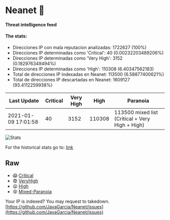 # Neanet :hocho:
#### Threat intelligence feed
#### The stats:

- Direcciones IP con mala reputacion analizadas: 1722627 (100%)
- Direcciones IP determinadas como 'Critical':  40 (0.00232203489206%)
- Direcciones IP determinadas como 'Very High':  3152 (0.182976349494%)
- Direcciones IP determinadas como 'High':  110308 (6.40347562183)
- Total de direcciones IP indexadas en Neanet:  113500 (6.58877400621%)
- Total de direcciones IP descartadas en Neanet:  1609127 (93.4112259938%)

| Last Update | Critical | Very High | High | Paranoia |
| --- | --- | --- | --- | --- |
| 2021-01-09 17:01:58 | 40 | 3152 | 110308 | 113500 mixed list (Critical + Very High + High)|

![Stats](https://docs.google.com/spreadsheets/d/e/2PACX-1vSnaNMIXVabIpDJjufMlzH7poXnshF3mgd8Is1g9ytUEzVsP5my4Trn8f-xkoLLQ38xpL3HtmUexLo6/pubchart?oid=501124687&format=image)

For the historical stats go to: [link](/stats.csv)
## Raw
- :scream: [Critical](https://raw.githubusercontent.com/JavaGarcia/Neanet/master/blacklists/neanet_critical.txt)
- :fearful: [VeryHigh](https://raw.githubusercontent.com/JavaGarcia/Neanet/master/blacklists/neanet_veryHigh.txtt)
- :frowning: [High](https://raw.githubusercontent.com/JavaGarcia/Neanet/master/blacklists/neanet_high.txt)
- :dizzy_face: [Mixed-Paranoia](https://raw.githubusercontent.com/JavaGarcia/Neanet/master/blacklists/neanet_all.txt)


Your IP is indexed? You may request to takedown. [https://github.com/JavaGarcia/Neanet/issues](https://github.com/JavaGarcia/Neanet/issues)
















































































































































































































































































































































































































































































































































































































































































































































































































































































































































































































































































































































































































































































































































































































































































































































































































































































































































































































































































































































































































































































































































































































































































































































































































































































































































































































































































































































































































































































































































































































































































































































































































































































































































































































































































































